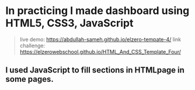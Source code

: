 # In practicing I made dashboard using HTML5, CSS3, JavaScript
> live demo: https://abdullah-sameh.github.io/elzero-tempate-4/
> link challenge: <a href="https://elzerowebschool.github.io/HTML_And_CSS_Template_Four/">https://elzerowebschool.github.io/HTML_And_CSS_Template_Four/</a>

## I used JavaScript to fill sections in HTMLpage in some pages.
